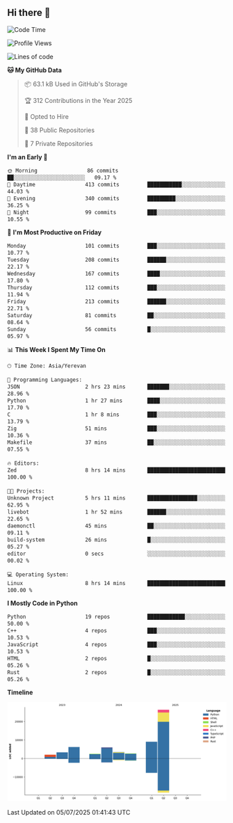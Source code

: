 ## Hi there 👋

<!--START_SECTION:waka-->
![Code Time](http://img.shields.io/badge/Code%20Time-1%2C344%20hrs%2057%20mins-blue)

![Profile Views](http://img.shields.io/badge/Profile%20Views-0-blue)

![Lines of code](https://img.shields.io/badge/From%20Hello%20World%20I%27ve%20Written-61.4%20thousand%20lines%20of%20code-blue)

**🐱 My GitHub Data** 

> 📦 63.1 kB Used in GitHub's Storage 
 > 
> 🏆 312 Contributions in the Year 2025
 > 
> 💼 Opted to Hire
 > 
> 📜 38 Public Repositories 
 > 
> 🔑 7 Private Repositories 
 > 
**I'm an Early 🐤** 

```text
🌞 Morning                86 commits          ██░░░░░░░░░░░░░░░░░░░░░░░   09.17 % 
🌆 Daytime                413 commits         ███████████░░░░░░░░░░░░░░   44.03 % 
🌃 Evening                340 commits         █████████░░░░░░░░░░░░░░░░   36.25 % 
🌙 Night                  99 commits          ███░░░░░░░░░░░░░░░░░░░░░░   10.55 % 
```
📅 **I'm Most Productive on Friday** 

```text
Monday                   101 commits         ███░░░░░░░░░░░░░░░░░░░░░░   10.77 % 
Tuesday                  208 commits         ██████░░░░░░░░░░░░░░░░░░░   22.17 % 
Wednesday                167 commits         ████░░░░░░░░░░░░░░░░░░░░░   17.80 % 
Thursday                 112 commits         ███░░░░░░░░░░░░░░░░░░░░░░   11.94 % 
Friday                   213 commits         ██████░░░░░░░░░░░░░░░░░░░   22.71 % 
Saturday                 81 commits          ██░░░░░░░░░░░░░░░░░░░░░░░   08.64 % 
Sunday                   56 commits          █░░░░░░░░░░░░░░░░░░░░░░░░   05.97 % 
```


📊 **This Week I Spent My Time On** 

```text
🕑︎ Time Zone: Asia/Yerevan

💬 Programming Languages: 
JSON                     2 hrs 23 mins       ███████░░░░░░░░░░░░░░░░░░   28.96 % 
Python                   1 hr 27 mins        ████░░░░░░░░░░░░░░░░░░░░░   17.70 % 
C                        1 hr 8 mins         ███░░░░░░░░░░░░░░░░░░░░░░   13.79 % 
Zig                      51 mins             ███░░░░░░░░░░░░░░░░░░░░░░   10.36 % 
Makefile                 37 mins             ██░░░░░░░░░░░░░░░░░░░░░░░   07.55 % 

🔥 Editors: 
Zed                      8 hrs 14 mins       █████████████████████████   100.00 % 

🐱‍💻 Projects: 
Unknown Project          5 hrs 11 mins       ████████████████░░░░░░░░░   62.95 % 
livebot                  1 hr 52 mins        ██████░░░░░░░░░░░░░░░░░░░   22.65 % 
daemonctl                45 mins             ██░░░░░░░░░░░░░░░░░░░░░░░   09.11 % 
build-system             26 mins             █░░░░░░░░░░░░░░░░░░░░░░░░   05.27 % 
editor                   0 secs              ░░░░░░░░░░░░░░░░░░░░░░░░░   00.02 % 

💻 Operating System: 
Linux                    8 hrs 14 mins       █████████████████████████   100.00 % 
```

**I Mostly Code in Python** 

```text
Python                   19 repos            ████████████░░░░░░░░░░░░░   50.00 % 
C++                      4 repos             ███░░░░░░░░░░░░░░░░░░░░░░   10.53 % 
JavaScript               4 repos             ███░░░░░░░░░░░░░░░░░░░░░░   10.53 % 
HTML                     2 repos             █░░░░░░░░░░░░░░░░░░░░░░░░   05.26 % 
Rust                     2 repos             █░░░░░░░░░░░░░░░░░░░░░░░░   05.26 % 
```



**Timeline**

![Lines of Code chart](https://raw.githubusercontent.com/0xM4LL0C/0xM4LL0C/main/assets/bar_graph.png)


 Last Updated on 05/07/2025 01:41:43 UTC
<!--END_SECTION:waka-->
